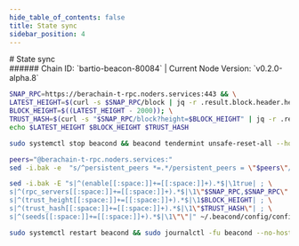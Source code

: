 ```yaml
---
hide_table_of_contents: false
title: State sync
sidebar_position: 4
---
```


<div class="h1-with-icon icon-berachain">
# State sync
</div>
###### Chain ID: `bartio-beacon-80084` | Current Node Version: `v0.2.0-alpha.8`

```bash
SNAP_RPC=https://berachain-t-rpc.noders.services:443 && \
LATEST_HEIGHT=$(curl -s $SNAP_RPC/block | jq -r .result.block.header.height); \
BLOCK_HEIGHT=$((LATEST_HEIGHT - 2000)); \
TRUST_HASH=$(curl -s "$SNAP_RPC/block?height=$BLOCK_HEIGHT" | jq -r .result.block_id.hash) && \
echo $LATEST_HEIGHT $BLOCK_HEIGHT $TRUST_HASH
```
```bash
sudo systemctl stop beacond && beacond tendermint unsafe-reset-all --home ~/.beacond --keep-addr-book
```
```bash
peers="@berachain-t-rpc.noders.services:"
sed -i.bak -e  "s/^persistent_peers *=.*/persistent_peers = \"$peers\"/" ~/.beacond/config/config.toml
```
```bash
sed -i.bak -E "s|^(enable[[:space:]]+=[[:space:]]+).*$|\1true| ; \
s|^(rpc_servers[[:space:]]+=[[:space:]]+).*$|\1\"$SNAP_RPC,$SNAP_RPC\"| ; \
s|^(trust_height[[:space:]]+=[[:space:]]+).*$|\1$BLOCK_HEIGHT| ; \
s|^(trust_hash[[:space:]]+=[[:space:]]+).*$|\1\"$TRUST_HASH\"| ; \
s|^(seeds[[:space:]]+=[[:space:]]+).*$|\1\"\"|" ~/.beacond/config/config.toml
```
```bash
sudo systemctl restart beacond && sudo journalctl -fu beacond --no-hostname -o cat
```
